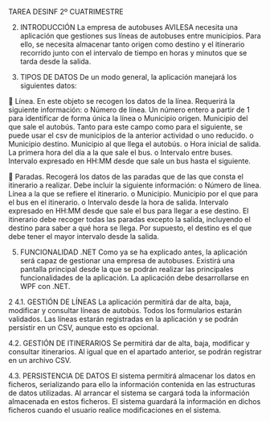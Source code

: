 TAREA DESINF 2º CUATRIMESTRE

2. INTRODUCCIÓN
La empresa de autobuses AVILESA necesita una aplicación que gestiones sus líneas de autobuses
entre municipios. Para ello, se necesita almacenar tanto origen como destino y el itinerario recorrido
junto con el intervalo de tiempo en horas y minutos que se tarda desde la salida.

4. TIPOS DE DATOS
De un modo general, la aplicación manejará los siguientes datos:

 Línea. En este objeto se recogen los datos de la línea. Requerirá la siguiente información:
o Número de línea. Un número entero a partir de 1 para identificar de forma única la
línea
o Municipio origen. Municipio del que sale el autobús. Tanto para este campo como
para el siguiente, se puede usar el csv de municipios de la anterior actividad o uno
reducido.
o Municipio destino. Municipio al que llega el autobús.
o Hora inicial de salida. La primera hora del día a la que sale el bus.
o Intervalo entre buses. Intervalo expresado en HH:MM desde que sale un bus hasta el
siguiente.

 Paradas. Recogerá los datos de las paradas que de las que consta el itinerario a realizar. Debe
incluir la siguiente información:
o Número de línea. Línea a la que se refiere el itinerario.
o Municipio. Municipio por el que para el bus en el itinerario.
o Intervalo desde la hora de salida. Intervalo expresado en HH:MM desde que sale el
bus para llegar a ese destino.
El itinerario debe recoger todas las paradas excepto la salida, incluyendo el destino para saber a qué
hora se llega. Por supuesto, el destino es el que debe tener el mayor intervalo desde la salida.

5. FUNCIONALIDAD .NET
Como ya se ha explicado antes, la aplicación será capaz de gestionar una empresa de autobuses.
Existirá una pantalla principal desde la que se podrán realizar las principales funcionalidades de la
aplicación. La aplicación debe desarrollarse en WPF con .NET.

2
4.1. GESTIÓN DE LÍNEAS
La aplicación permitirá dar de alta, baja, modificar y consultar líneas de autobús. Todos los
formularios estarán validados. Las líneas estarán registradas en la aplicación y se podrán persistir
en un CSV, aunque esto es opcional.

4.2. GESTIÓN DE ITINERARIOS
Se permitirá dar de alta, baja, modificar y consultar itinerarios. Al igual que en el apartado anterior,
se podrán registrar en un archivo CSV.

4.3. PERSISTENCIA DE DATOS
El sistema permitirá almacenar los datos en ficheros, serializando para ello la información contenida
en las estructuras de datos utilizadas. Al arrancar el sistema se cargará toda la información
almacenada en estos ficheros. El sistema guardará la información en dichos ficheros cuando el
usuario realice modificaciones en el sistema. 
